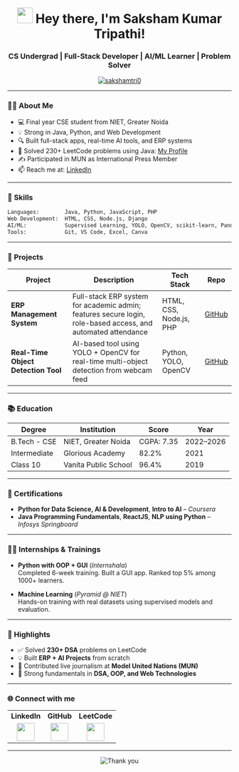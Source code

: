 <h1 align="center">
  <img src="https://emojis.slackmojis.com/emojis/images/1588177020/8809/blob-cool.gif" width="35"/> 
  Hey there, I'm Saksham Kumar Tripathi!
</h1>

<h3 align="center">CS Undergrad | Full-Stack Developer | AI/ML Learner | Problem Solver</h3>

<p align="center">
  <a href="https://github.com/sakshamtri0">
    <img src="https://komarev.com/ghpvc/?username=sakshamtri0&label=Profile%20views&color=0e75b6&style=flat" alt="sakshamtri0" />
  </a>
</p>

---

### 👨‍💻 About Me

- 💻 Final year CSE student from NIET, Greater Noida  
- 💡 Strong in Java, Python, and Web Development  
- 🔍 Built full-stack apps, real-time AI tools, and ERP systems  
- 🧠 Solved 230+ LeetCode problems using Java: [My Profile](https://leetcode.com/u/sakshamtri0)  
- ✍️ Participated in MUN as International Press Member  
- 📫 Reach me at: [LinkedIn](https://www.linkedin.com/in/saksham-kumar-tripathi)

---

### 🧠 Skills

```bash
Languages:        Java, Python, JavaScript, PHP
Web Development:  HTML, CSS, Node.js, Django
AI/ML:            Supervised Learning, YOLO, OpenCV, scikit-learn, Pandas, NumPy
Tools:            Git, VS Code, Excel, Canva
```

---

### 💼 Projects

| Project | Description | Tech Stack | Repo |
|--------|-------------|------------|------|
| **ERP Management System** | Full-stack ERP system for academic admin; features secure login, role-based access, and automated attendance | HTML, CSS, Node.js, PHP | [GitHub](https://github.com/sakshamtri0/ERP-Management-System) |
| **Real-Time Object Detection Tool** | AI-based tool using YOLO + OpenCV for real-time multi-object detection from webcam feed | Python, YOLO, OpenCV | [GitHub](https://github.com/sakshamtri0/Real-Time-Object-Detection-Tool) |

---

### 📚 Education

| Degree | Institution | Score | Year |
|--------|-------------|-------|------|
| B.Tech - CSE | NIET, Greater Noida | CGPA: 7.35 | 2022–2026 |
| Intermediate | Glorious Academy | 82.2% | 2021 |
| Class 10 | Vanita Public School | 96.4% | 2019 |

---

### 📄 Certifications

- **Python for Data Science, AI & Development**, **Intro to AI** – *Coursera*
- **Java Programming Fundamentals**, **ReactJS**, **NLP using Python** – *Infosys Springboard*

---

### 🧑‍💼 Internships & Trainings

- **Python with OOP + GUI** (*Internshala*)  
  Completed 6-week training. Built a GUI app. Ranked top 5% among 1000+ learners.

- **Machine Learning** (*Pyramid @ NIET*)  
  Hands-on training with real datasets using supervised models and evaluation.

---

### 📝 Highlights

- ✅ Solved **230+ DSA** problems on LeetCode  
- 💡 Built **ERP + AI Projects** from scratch  
- 🧾 Contributed live journalism at **Model United Nations (MUN)**  
- 🎯 Strong fundamentals in **DSA, OOP, and Web Technologies**

---

### 🌐 Connect with me

<table>
  <tr>
    <td><b>LinkedIn</b></td>
    <td><b>GitHub</b></td>
    <td><b>LeetCode</b></td>
  </tr>
  <tr>
    <td align="center">
      <a href="https://www.linkedin.com/in/saksham-kumar-tripathi/" target="_blank">
        <img src="https://raw.githubusercontent.com/rahuldkjain/github-profile-readme-generator/master/src/images/icons/Social/linked-in-alt.svg" width="40" height="40" />
      </a>
    </td>
    <td align="center">
      <a href="https://github.com/sakshamtri0" target="_blank">
        <img src="https://raw.githubusercontent.com/rahuldkjain/github-profile-readme-generator/master/src/images/icons/Social/github.svg" width="40" height="40" />
      </a>
    </td>
    <td align="center">
      <a href="https://leetcode.com/u/sakshamtri0/" target="_blank">
        <img src="https://upload.wikimedia.org/wikipedia/commons/1/19/LeetCode_logo_black.png" width="40" height="40" />
      </a>
    </td>
  </tr>
</table>

---

<p align="center">
  <img src="https://readme-typing-svg.herokuapp.com?font=Fira+Code&weight=600&pause=1000&color=00FF00&center=true&vCenter=true&width=750&lines=ThankYou%20for%20visiting%20my%20profile%2C%20see%20you%20next%20time." alt="Thank you" />
</p>

